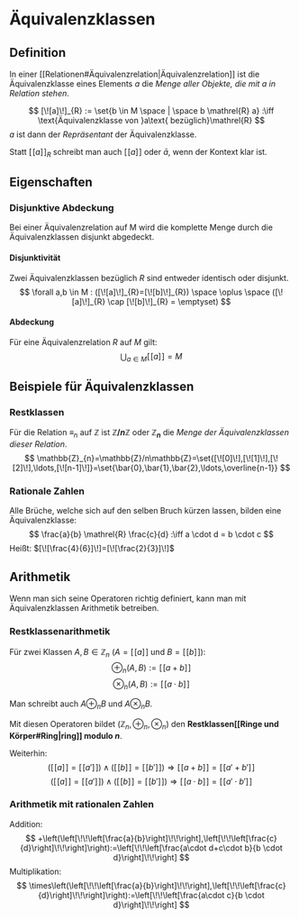 # Äquivalenzklassen
## Definition
In einer [[Relationen#Äquivalenzrelation|Äquivalenzrelation]] ist die Äquivalenzklasse eines Elements $a$ die *Menge aller Objekte, die mit $a$ in Relation stehen*.

$$
[\![a]\!]_{R} := \set{b \in M \space | \space b \mathrel{R} a} :\iff \text{Äquivalenzklasse von }a\text{ bezüglich}\mathrel{R}
$$
$a$ ist dann der *Repräsentant* der Äquivalenzklasse.

Statt $[\![a]\!]_R$ schreibt man auch $[\![a]\!]$ oder $\bar{a}$, wenn der Kontext klar ist.

## Eigenschaften
### Disjunktive Abdeckung
Bei einer Äquivalenzrelation auf M wird die komplette Menge durch die Äquivalenzklassen disjunkt abgedeckt.
#### Disjunktivität
Zwei Äquivalenzklassen bezüglich $R$ sind entweder identisch oder disjunkt.
$$
\forall a,b \in M : ([\![a]\!]_{R}=[\![b]\!]_{R}) \space \oplus \space ([\![a]\!]_{R} \cap [\![b]\!]_{R} = \emptyset)
$$
#### Abdeckung
Für eine Äquivalenzrelation $R$ auf $M$ gilt:
$$
\bigcup_{a \in M}[\![a]\!]=M
$$

## Beispiele für Äquivalenzklassen
### Restklassen
Für die Relation $\equiv_{n}$ auf $\mathbb{Z}$ ist **$\mathbb{Z}/n\mathbb{Z}$** oder **$\mathbb{Z}_n$** die *Menge der Äquivalenzklassen dieser Relation*. 
$$
\mathbb{Z}_{n}=\mathbb{Z}/n\mathbb{Z}=\set{[\![0]\!],[\![1]\!],[\![2]\!],\ldots,[\![n-1]\!]}=\set{\bar{0},\bar{1},\bar{2},\ldots,\overline{n-1}}
$$

### Rationale Zahlen
Alle Brüche, welche sich auf den selben Bruch kürzen lassen, bilden eine Äquivalenzklasse:
$$
\frac{a}{b} \mathrel{R} \frac{c}{d} :\iff a \cdot d = b \cdot c
$$
Heißt: $[\![\frac{4}{6}]\!]=[\![\frac{2}{3}]\!]$

## Arithmetik
Wenn man sich seine Operatoren richtig definiert, kann man mit Äquivalenzklassen Arithmetik betreiben.

### Restklassenarithmetik
Für zwei Klassen $A,B \in \mathbb{Z}_{n}$ ($A=[\![a]\!]$ und $B=[\![b]\!]$):
$$
\oplus_{n}(A,B):=[\![a+b]\!]
$$
$$
\otimes_{n}(A,B):=[\![a\cdot b]\!]
$$

Man schreibt auch $A \oplus_{n} B$ und $A \otimes_{n} B$.

Mit diesen Operatoren bildet $(\mathbb{Z}_n,\oplus_n,\otimes_n)$ den **Restklassen[[Ringe und Körper#Ring|ring]] modulo $n$**.

Weiterhin: 
$$
([\![a]\!]=[\![a']\!]) \land ([\![b]\!]=[\![b']\!])\Rightarrow [\![a+b]\!]=[\![a'+b']\!]
$$
$$
([\![a]\!]=[\![a']\!]) \land ([\![b]\!]=[\![b']\!])\Rightarrow [\![a\cdot b]\!]=[\![a'\cdot b']\!]
$$

### Arithmetik mit rationalen Zahlen
Addition:
$$
+\left(\left[\!\!\left[\frac{a}{b}\right]\!\!\right],\left[\!\!\left[\frac{c}{d}\right]\!\!\right]\right):=\left[\!\!\left[\frac{a\cdot d+c\cdot b}{b \cdot d}\right]\!\!\right]
$$
Multiplikation:
$$
\times\left(\left[\!\!\left[\frac{a}{b}\right]\!\!\right],\left[\!\!\left[\frac{c}{d}\right]\!\!\right]\right):=\left[\!\!\left[\frac{a\cdot c}{b \cdot d}\right]\!\!\right]
$$